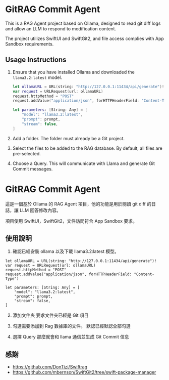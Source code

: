 # GitRAG Commit Agent

This is a RAG Agent project based on Ollama, designed to read git diff logs and allow an LLM to respond to modification content.

The project utilizes SwiftUI and SwiftGit2, and file access complies with App Sandbox requirements.

## Usage Instructions

1. Ensure that you have installed Ollama and downloaded the `llama3.2:latest` model.

   ```swift
   let ollamaURL = URL(string: "http://127.0.0.1:11434/api/generate")!
   var request = URLRequest(url: ollamaURL)
   request.httpMethod = "POST"
   request.addValue("application/json", forHTTPHeaderField: "Content-Type")

   let parameters: [String: Any] = [
       "model": "llama3.2:latest",
       "prompt": prompt,
       "stream": false,
   ]
   ```

2. Add a folder.
   The folder must already be a Git project.

3. Select the files to be added to the RAG database.
   By default, all files are pre-selected.

4. Choose a Query.
   This will communicate with Llama and generate Git Commit messages.

# GitRAG Commit Agent

這是一個基於 Ollama 的 RAG Agent 項目，他的功能是用於閱讀 git diff 的日誌，讓 LLM 回答修改內容。

項目使用 SwiftUI，SwiftGit2，文件訪問符合 App Sandbox 要求。

## 使用說明

1. 確認已經安裝 ollama 以及下載 llama3.2:latest 模型。

```
let ollamaURL = URL(string: "http://127.0.0.1:11434/api/generate")!
var request = URLRequest(url: ollamaURL)
request.httpMethod = "POST"
request.addValue("application/json", forHTTPHeaderField: "Content-Type")

let parameters: [String: Any] = [
    "model": "llama3.2:latest",
    "prompt": prompt,
    "stream": false,
]
```

2. 添加文件夾
   要求文件夾已經是 Git 項目

3. 勾選需要添加到 Rag 數據庫的文件。
   默認已經默認全部勾選

4. 選擇 Query
   那麼就會和 llama 通信並生成 Git Commit 信息

## 感謝

- https://github.com/DonTizi/Swiftrag
- https://github.com/mbernson/SwiftGit2/tree/swift-package-manager
